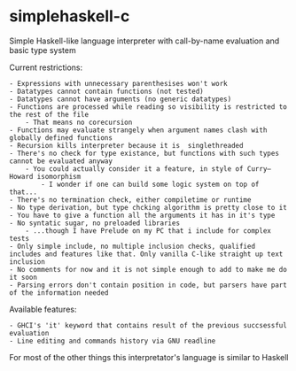 # simplehaskell-c
Simple Haskell-like language interpreter with call-by-name evaluation and basic type system

Current restrictions:

    - Expressions with unnecessary parenthesises won't work
    - Datatypes cannot contain functions (not tested)
    - Datatypes cannot have arguments (no generic datatypes)
    - Functions are processed while reading so visibility is restricted to the rest of the file
        - That means no corecursion
    - Functions may evaluate strangely when argument names clash with globally defined functions
    - Recursion kills interpreter because it is  singlethreaded
    - There's no check for type existance, but functions with such types cannot be evaluated anyway
        - You could actually consider it a feature, in style of Curry–Howard isomorphism
            - I wonder if one can build some logic system on top of that...
    - There's no termination check, either compiletime or runtime
    - No type derivation, but type chcking algorithm is pretty close to it
    - You have to give a function all the arguments it has in it's type
    - No syntatic sugar, no preloaded libraries
        - ...though I have Prelude on my PC that i include for complex tests
    - Only simple include, no multiple inclusion checks, qualified includes and features like that. Only vanilla C-like straight up text inclusion
    - No comments for now and it is not simple enough to add to make me do it soon
    - Parsing errors don't contain position in code, but parsers have part of the information needed

Available features:

    - GHCI's 'it' keyword that contains result of the previous succsessful evaluation
    - Line editing and commands history via GNU readline

For most of the other things this interpretator's language is similar to Haskell
